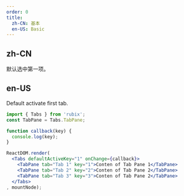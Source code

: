 ```yaml
---
order: 0
title: 
  zh-CN: 基本
  en-US: Basic
---
```


## zh-CN

默认选中第一项。

## en-US

Default activate first tab.

````jsx
import { Tabs } from 'rubix';
const TabPane = Tabs.TabPane;

function callback(key) {
  console.log(key);
}

ReactDOM.render(
  <Tabs defaultActiveKey="1" onChange={callback}>
    <TabPane tab="Tab 1" key="1">Conten of Tab Pane 1</TabPane>
    <TabPane tab="Tab 2" key="2">Conten of Tab Pane 2</TabPane>
    <TabPane tab="Tab 3" key="3">Conten of Tab Pane 2</TabPane>
  </Tabs>
, mountNode);
````
